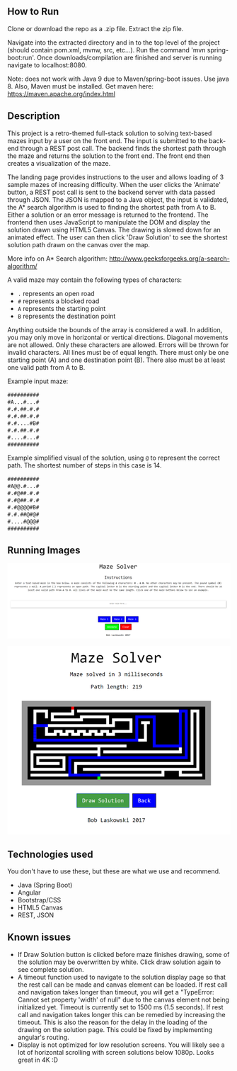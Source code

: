 How to Run
---
Clone or download the repo as a .zip file. Extract the zip file. 

Navigate into the extracted directory and in to the top level of the project (should contain pom.xml, mvnw, src, 
etc...). Run the command 'mvn spring-boot:run'. Once downloads/compilation are finished and server is running 
navigate to localhost:8080. 

Note: does not work with Java 9 due to Maven/spring-boot issues. Use java 8. Also, Maven must be installed. 
Get maven here: https://maven.apache.org/index.html

Description
---
This project is a retro-themed full-stack solution to solving text-based mazes input by a user on the front end. 
The input is submitted to the back-end through a REST post call. The backend finds the shortest path
through the maze and returns the solution to the front end. The front end then creates a visualization 
of the maze. 

The landing page provides instructions to the user and allows loading of 3 sample mazes of increasing
difficulty. When the user clicks the 'Animate' button, a REST post call is sent to the backend server
with data passed through JSON. The JSON is mapped to a Java object, the input is validated, the A* search
algorithm is used to finding the shortest path from A to B. Either a solution or an error message is returned
to the frontend. The frontend then uses JavaScript to manipulate the DOM and display the solution drawn
using HTML5 Canvas. The drawing is slowed down for an animated effect. The user can then click 'Draw Solution'
to see the shortest solution path drawn on the canvas over the map. 

More info on A* Search algorithm: http://www.geeksforgeeks.org/a-search-algorithm/

A valid maze may contain the following types of characters:
* `.` represents an open road
* `#` represents a blocked road
* `A` represents the starting point
* `B` represents the destination point

Anything outside the bounds of the array is considered a wall. In addition, 
you may only move in horizontal or vertical directions. Diagonal movements are 
not allowed. Only these characters are allowed. Errors will be thrown for invalid
characters. All lines must be of equal length. There must only be one starting point (A)
and one destination point (B). There also must be at least one valid path from A to B. 

Example input maze:
```
##########
#A...#...#
#.#.##.#.#
#.#.##.#.#
#.#....#B#
#.#.##.#.#
#....#...#
##########
```

Example simplified visual of the solution, using `@` to represent the correct path.
The shortest number of steps in this case is 14. 
```
##########
#A@@.#...#
#.#@##.#.#
#.#@##.#.#
#.#@@@@#B#
#.#.##@#@#
#....#@@@#
##########
```

Running Images
---
![Screenshot](imgs/home.PNG)

![Screenshot](imgs/solution.PNG)

Technologies used
---
You don't have to use these, but these are what we use and recommend.
* Java (Spring Boot)
* Angular 
* Bootstrap/CSS
* HTML5 Canvas
* REST, JSON

Known issues
---
* If Draw Solution button is clicked before maze finishes drawing, some of the solution may be overwritten by
white. Click draw solution again to see complete solution.
* A timeout function used to navigate to the solution display page so that the rest call can be made and canvas
element can be loaded. If rest call and navigation takes longer than timeout, you will get a "TypeError: Cannot set 
property 'width' of null" due to the canvas element not being initialized yet. Timeout is currently set to 1500 ms 
(1.5 seconds). If rest call and navigation takes longer this can be remedied by increasing the timeout. This is also 
the reason for the delay in the loading of the drawing on the solution page. This could be fixed by implementing 
angular's routing. 
* Display is not optimized for low resolution screens. You will likely see a lot of horizontal scrolling with screen 
solutions below 1080p. Looks great in 4K :D

